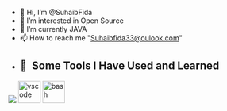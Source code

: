 - 👋 Hi, I’m @SuhaibFida
- 👀 I’m interested in Open Source
- 🌱 I’m currently JAVA
- 📫 How to reach me "Suhaibfida33@oulook.com"
- <h2> 🚀 &nbsp;Some Tools I Have Used and Learned</h2>
<p align="left">
<img src="https://cdn.jsdelivr.net/gh/devicons/devicon/icons/javascript/javascript-original.svg" />
<img src="https://cdn.jsdelivr.net/gh/devicons/devicon/icons/vscode/vscode-original.svg" alt="vscode" width="45" height="45"/>
<img src="https://cdn.jsdelivr.net/gh/devicons/devicon/icons/bash/bash-original.svg" alt="bash" width="45" height="45"/>
<link rel="stylesheet" href="https://cdn.jsdelivr.net/gh/devicons/devicon@v2.15.1/devicon.min.css">
  <link rel="stylesheet" href="https://cdn.jsdelivr.net/gh/devicons/devicon@v2.15.1/devicon.min.css">
<link rel="stylesheet" href="https://cdn.jsdelivr.net/gh/devicons/devicon@v2.15.1/devicon.min.css">
  <link rel="stylesheet" href="https://cdn.jsdelivr.net/gh/devicons/devicon@v2.15.1/devicon.min.css">
</p>
<!---
SuhaibFida/SuhaibFida is a ✨ special ✨ repository because its `README.md` (this file) appears on your GitHub profile.
You can click the Preview link to take a look at your changes.
--->

